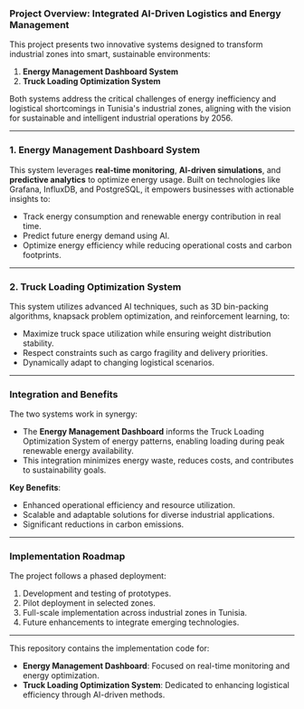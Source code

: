 ### **Project Overview: Integrated AI-Driven Logistics and Energy Management**

This project presents two innovative systems designed to transform industrial zones into smart, sustainable environments:  

1. **Energy Management Dashboard System**  
2. **Truck Loading Optimization System**  

Both systems address the critical challenges of energy inefficiency and logistical shortcomings in Tunisia's industrial zones, aligning with the vision for sustainable and intelligent industrial operations by 2056.

---

### **1. Energy Management Dashboard System**
This system leverages **real-time monitoring**, **AI-driven simulations**, and **predictive analytics** to optimize energy usage. Built on technologies like Grafana, InfluxDB, and PostgreSQL, it empowers businesses with actionable insights to:
- Track energy consumption and renewable energy contribution in real time.  
- Predict future energy demand using AI.  
- Optimize energy efficiency while reducing operational costs and carbon footprints.

---

### **2. Truck Loading Optimization System**
This system utilizes advanced AI techniques, such as 3D bin-packing algorithms, knapsack problem optimization, and reinforcement learning, to:
- Maximize truck space utilization while ensuring weight distribution stability.  
- Respect constraints such as cargo fragility and delivery priorities.  
- Dynamically adapt to changing logistical scenarios.

---

### **Integration and Benefits**
The two systems work in synergy:
- The **Energy Management Dashboard** informs the Truck Loading Optimization System of energy patterns, enabling loading during peak renewable energy availability.  
- This integration minimizes energy waste, reduces costs, and contributes to sustainability goals.  

**Key Benefits**:  
- Enhanced operational efficiency and resource utilization.  
- Scalable and adaptable solutions for diverse industrial applications.  
- Significant reductions in carbon emissions.

---

### **Implementation Roadmap**
The project follows a phased deployment:
1. Development and testing of prototypes.  
2. Pilot deployment in selected zones.  
3. Full-scale implementation across industrial zones in Tunisia.  
4. Future enhancements to integrate emerging technologies.  

---

This repository contains the implementation code for:  
- **Energy Management Dashboard**: Focused on real-time monitoring and energy optimization.  
- **Truck Loading Optimization System**: Dedicated to enhancing logistical efficiency through AI-driven methods.  
